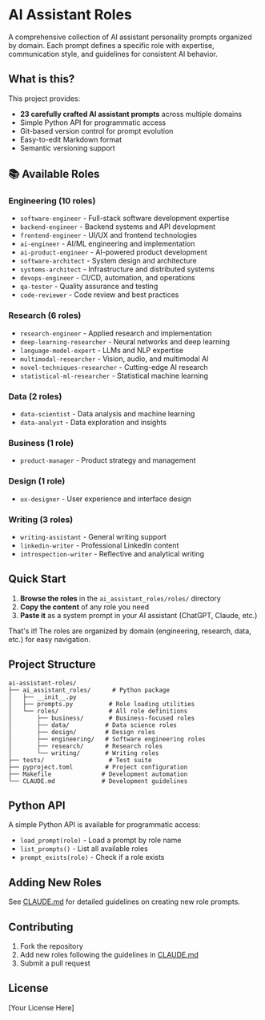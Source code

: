 # AI Assistant Roles

A comprehensive collection of AI assistant personality prompts organized by domain. Each prompt defines a specific role with expertise, communication style, and guidelines for consistent AI behavior.

## What is this?

This project provides:
- **23 carefully crafted AI assistant prompts** across multiple domains
- Simple Python API for programmatic access
- Git-based version control for prompt evolution
- Easy-to-edit Markdown format
- Semantic versioning support

## 📚 Available Roles

### Engineering (10 roles)
- `software-engineer` - Full-stack software development expertise
- `backend-engineer` - Backend systems and API development
- `frontend-engineer` - UI/UX and frontend technologies
- `ai-engineer` - AI/ML engineering and implementation
- `ai-product-engineer` - AI-powered product development
- `software-architect` - System design and architecture
- `systems-architect` - Infrastructure and distributed systems
- `devops-engineer` - CI/CD, automation, and operations
- `qa-tester` - Quality assurance and testing
- `code-reviewer` - Code review and best practices

### Research (6 roles)
- `research-engineer` - Applied research and implementation
- `deep-learning-researcher` - Neural networks and deep learning
- `language-model-expert` - LLMs and NLP expertise
- `multimodal-researcher` - Vision, audio, and multimodal AI
- `novel-techniques-researcher` - Cutting-edge AI research
- `statistical-ml-researcher` - Statistical machine learning

### Data (2 roles)
- `data-scientist` - Data analysis and machine learning
- `data-analyst` - Data exploration and insights

### Business (1 role)
- `product-manager` - Product strategy and management

### Design (1 role)
- `ux-designer` - User experience and interface design

### Writing (3 roles)
- `writing-assistant` - General writing support
- `linkedin-writer` - Professional LinkedIn content
- `introspection-writer` - Reflective and analytical writing

## Quick Start

1. **Browse the roles** in the `ai_assistant_roles/roles/` directory
2. **Copy the content** of any role you need  
3. **Paste it** as a system prompt in your AI assistant (ChatGPT, Claude, etc.)

That's it! The roles are organized by domain (engineering, research, data, etc.) for easy navigation.

## Project Structure

```
ai-assistant-roles/
├── ai_assistant_roles/      # Python package
│   ├── __init__.py
│   ├── prompts.py          # Role loading utilities
│   └── roles/              # All role definitions
│       ├── business/       # Business-focused roles
│       ├── data/          # Data science roles
│       ├── design/        # Design roles
│       ├── engineering/   # Software engineering roles
│       ├── research/      # Research roles
│       └── writing/       # Writing roles
├── tests/                  # Test suite
├── pyproject.toml         # Project configuration
├── Makefile              # Development automation
└── CLAUDE.md             # Development guidelines
```

## Python API

A simple Python API is available for programmatic access:
- `load_prompt(role)` - Load a prompt by role name
- `list_prompts()` - List all available roles
- `prompt_exists(role)` - Check if a role exists

## Adding New Roles

See [CLAUDE.md](CLAUDE.md) for detailed guidelines on creating new role prompts.

## Contributing

1. Fork the repository
2. Add new roles following the guidelines in [CLAUDE.md](CLAUDE.md)
3. Submit a pull request

## License

[Your License Here]